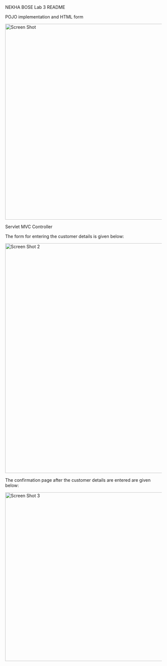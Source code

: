 NEKHA BOSE Lab 3 README

POJO implementation and HTML form

<img width="629" alt="Screen Shot" src="https://github.com/user-attachments/assets/a847243e-edb0-466f-a310-495f9e6aec47">

Servlet MVC Controller

The form for entering the customer details is given below:

<img width="738" alt="Screen Shot 2" src="https://github.com/user-attachments/assets/319cdd19-6db9-49ee-b900-b78af7096251">

The confirmation page after the customer details are entered are given below:

<img width="542" alt="Screen Shot 3" src="https://github.com/user-attachments/assets/b97833c7-afad-43cf-848d-27d6e839c30c">

